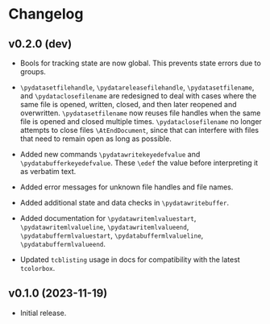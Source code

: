 # Changelog


## v0.2.0 (dev)

*  Bools for tracking state are now global.  This prevents state errors due
   to groups.

*  `\pydatasetfilehandle`, `\pydatareleasefilehandle`, `\pydatasetfilename`,
   and `\pydataclosefilename` are redesigned to deal with cases where the same
   file is opened, written, closed, and then later reopened and overwritten.
   `\pydatasetfilename` now reuses file handles when the same file is
   opened and closed multiple times.  `\pydataclosefilename` no longer
   attempts to close files `\AtEndDocument`, since that can interfere with
   files that need to remain open as long as possible.

*  Added new commands `\pydatawritekeyedefvalue` and
   `\pydatabufferkeyedefvalue`.  These `\edef` the value before interpreting
   it as verbatim text.

*  Added error messages for unknown file handles and file names.

*  Added additional state and data checks in `\pydatawritebuffer`.

*  Added documentation for `\pydatawritemlvaluestart`,
   `\pydatawritemlvalueline`, `\pydatawritemlvalueend`,
   `\pydatabuffermlvaluestart`, `\pydatabuffermlvalueline`,
   `\pydatabuffermlvalueend`.

*  Updated `tcblisting` usage in docs for compatibility with the latest
   `tcolorbox`.


## v0.1.0 (2023-11-19)

*  Initial release.

